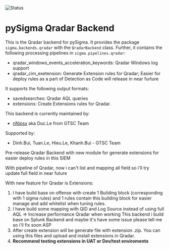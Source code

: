 
![Status](https://img.shields.io/badge/Status-pre--release-orange)

# pySigma Qradar Backend

This is the Qradar backend for pySigma. It provides the package `sigma.backends.qradar` with the `QradarBackend` class.
Further, it contains the following processing pipelines in `sigma.pipelines.qradar`:

* qradar_windows_events_acceleration_keywords: Qradar Windows log support
* qradar_cim_exetension: Generate Extension rules for Qradar; Easier for deploy rules as a part of Detection as Code will release in near furture

It supports the following output formats:

* savedsearches: Qradar AQL queries
* extensions: Create Extensions rules for Qradar.

This backend is currently maintained by:

* [nNipsx](https://github.com/nNipsx-Sec) aka Duc.Le from GTSC Team

Supported by:
* Dinh.Bui, Tuan.Le, Hieu.Le, Khanh.Bui - GTSC Team

Pre-release Qradar Backend with new module for generate extensions for easier deploy rules in this SIEM

With pipeline of Qradar, now i can't list and mapping all field so i'll try update full field in near future

With new feature for Qradar is Extensions:

1. I have build base on offense with create 1 Building block (corresponding with 1 sigma rules) and 1 rules contain this building block for easier manage and add whitelist when tuning rules.
2. I have build some mapping with QID and Log Source instead of using full AQL => Increase performance Qradar when working
This backend i build base on Splunk Backend and maybe it's have some issue please tell me so i'll fix soon ASP
3. After create extension will be generate file with extension .zip. You can using this files and upload and install extensions in Qradar.
4. **Recommend testing extensions in UAT or Dev/test enviroments**

